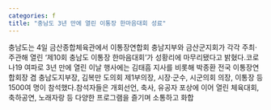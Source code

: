 ```yaml
---
categories: f
title: "충남도 3년 만에 열린 이통장 한마음대회 성료"
---
```

충남도는 4일 금산종합체육관에서 이통장연합회 충남지부와 금산군지회가 각각 주최&middot;주관해 열린 &lsquo;제10회 충남도 이통장 한마음대회&rsquo;가 성황리에 마무리됐다고 밝혔다.코로나19 여파로 3년 만에 열린 이날 행사에는 김태흠 지사를 비롯해 박종환 전국 이통장연합회장 겸 충남도지부장, 김복만 도의회 제1부의장, 시장&middot;군수, 시군의회 의장, 이통장 등 1500여 명이 참석했다.참석자들은 개회선언, 축사, 유공자 포상에 이어 열린 체육대회, 축하공연, 노래자랑 등 다양한 프로그램을 즐기며 소통하고 화합